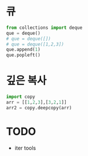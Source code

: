 # 큐

```python
from collections import deque
que = deque()
# que = deque([])
# que = deque([1,2,3])
que.append(1)
que.popleft()
```

# 깊은 복사

```python
import copy
arr = [[1,2,3],[3,2,1]]
arr2 = copy.deepcopy(arr)
```

# TODO

- iter tools
